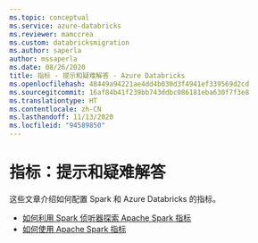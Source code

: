```yaml
---
ms.topic: conceptual
ms.service: azure-databricks
ms.reviewer: mamccrea
ms.custom: databricksmigration
ms.author: saperla
author: mssaperla
ms.date: 08/26/2020
title: 指标 - 提示和疑难解答 - Azure Databricks
ms.openlocfilehash: 48449a94221ae4dd4b030d3f4941ef339569d2cd
ms.sourcegitcommit: 16af84b41f239bb743ddbc086181eba630f7f3e8
ms.translationtype: HT
ms.contentlocale: zh-CN
ms.lasthandoff: 11/13/2020
ms.locfileid: "94589850"
---
```

# <a name="metrics-tips-and-troubleshooting"></a>指标：提示和疑难解答

这些文章介绍如何配置 Spark 和 Azure Databricks 的指标。

* [如何利用 Spark 侦听器探索 Apache Spark 指标](explore-spark-metrics.md)
* [如何使用 Apache Spark 指标](spark-metrics.md)